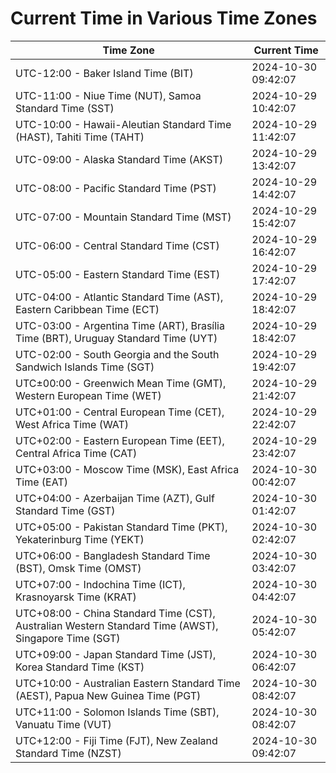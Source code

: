 # Current Time in Various Time Zones

| Time Zone | Current Time |
|-----------|--------------|
| UTC-12:00 - Baker Island Time (BIT) | 2024-10-30 09:42:07 |
| UTC-11:00 - Niue Time (NUT), Samoa Standard Time (SST) | 2024-10-29 10:42:07 |
| UTC-10:00 - Hawaii-Aleutian Standard Time (HAST), Tahiti Time (TAHT) | 2024-10-29 11:42:07 |
| UTC-09:00 - Alaska Standard Time (AKST) | 2024-10-29 13:42:07 |
| UTC-08:00 - Pacific Standard Time (PST) | 2024-10-29 14:42:07 |
| UTC-07:00 - Mountain Standard Time (MST) | 2024-10-29 15:42:07 |
| UTC-06:00 - Central Standard Time (CST) | 2024-10-29 16:42:07 |
| UTC-05:00 - Eastern Standard Time (EST) | 2024-10-29 17:42:07 |
| UTC-04:00 - Atlantic Standard Time (AST), Eastern Caribbean Time (ECT) | 2024-10-29 18:42:07 |
| UTC-03:00 - Argentina Time (ART), Brasília Time (BRT), Uruguay Standard Time (UYT) | 2024-10-29 18:42:07 |
| UTC-02:00 - South Georgia and the South Sandwich Islands Time (SGT) | 2024-10-29 19:42:07 |
| UTC±00:00 - Greenwich Mean Time (GMT), Western European Time (WET) | 2024-10-29 21:42:07 |
| UTC+01:00 - Central European Time (CET), West Africa Time (WAT) | 2024-10-29 22:42:07 |
| UTC+02:00 - Eastern European Time (EET), Central Africa Time (CAT) | 2024-10-29 23:42:07 |
| UTC+03:00 - Moscow Time (MSK), East Africa Time (EAT) | 2024-10-30 00:42:07 |
| UTC+04:00 - Azerbaijan Time (AZT), Gulf Standard Time (GST) | 2024-10-30 01:42:07 |
| UTC+05:00 - Pakistan Standard Time (PKT), Yekaterinburg Time (YEKT) | 2024-10-30 02:42:07 |
| UTC+06:00 - Bangladesh Standard Time (BST), Omsk Time (OMST) | 2024-10-30 03:42:07 |
| UTC+07:00 - Indochina Time (ICT), Krasnoyarsk Time (KRAT) | 2024-10-30 04:42:07 |
| UTC+08:00 - China Standard Time (CST), Australian Western Standard Time (AWST), Singapore Time (SGT) | 2024-10-30 05:42:07 |
| UTC+09:00 - Japan Standard Time (JST), Korea Standard Time (KST) | 2024-10-30 06:42:07 |
| UTC+10:00 - Australian Eastern Standard Time (AEST), Papua New Guinea Time (PGT) | 2024-10-30 08:42:07 |
| UTC+11:00 - Solomon Islands Time (SBT), Vanuatu Time (VUT) | 2024-10-30 08:42:07 |
| UTC+12:00 - Fiji Time (FJT), New Zealand Standard Time (NZST) | 2024-10-30 09:42:07 |
